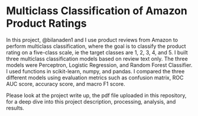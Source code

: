 # Multiclass Classification of Amazon Product Ratings

In this project, @bilanaden1 and I use product reviews from Amazon to perform multiclass classification, where the goal is to classify the product rating on a five-class scale, ie the target classes are 1, 2, 3, 4, and 5. I built three multiclass classification models based on review text only. The three models were Perceptron, Logistic Regression, and Random Forest Classifier. I used functions in scikit-learn, numpy, and pandas. I compared the three different models using evaluation metrics such as confusion matrix, ROC AUC score, accuracy score, and macro F1 score.

Please look at the project write up, the pdf file uploaded in this repository, for a deep dive into this project description, processing, analysis, and results.
